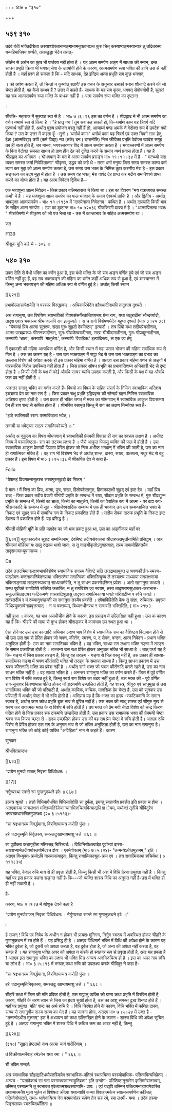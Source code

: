 +++
title = "३१०"

+++


## ५३९ ३१०
तदेवं बंधी भक्तिर्दशिता अस्याश्वोक्तानामङ्गानामनुक्तानाञ्च कुरु चित् कस्याप्यङ्गस्यान्यत्र तु तदितरस्य यन्महिमाधिक्य वर्ण्यते, तत्तच्छुद्धा भेदेन तत्तत्- 

कीर्तन से अर्चन का कुछ भी पार्थक्य नहीं होता है । यह आत्म समर्पण अङ्ग में साधक की स्नान, दन्त साधन प्रभृति क्रिया भी भगवत् सेवा के उपयोगी होने के कारण, आत्मसमर्पण रूपा भक्ति की हानि उस से नहीं होती है । यहाँ प्रश्न हो सकता है कि - यदि साधक, देह इन्द्रिय अत्मा प्रभृति सब कुछ भगवान् 

। को अर्पण करता है, तो चिन्तां न कुर्य्यात् रक्षायै' इस वचन के अनुसार उसकी स्नान शौचादि करने की जो चेष्टा होती है, वह कैसे सम्भव हैं ? उत्तर में कहते हैं- साधक के यह सब कृत्य, भगवत् सेवोपयोगी हैं, सुतरां यह सब आत्मसमर्पण रूपा भक्ति के बाधक नहीं हैं । अत्म समर्पण रूपा भक्ति का दृष्टान्त 

। 

श्रीबलि- महाराज में सुस्पष्ट रूप से है । भा० ७।६।२६ इस का वर्णन है । श्रीप्रह्लाद ने भी आत्म समर्पण का वर्णन यथार्थ रूप से किया है । "हे भ्रातृ गण ! तुम सब कह सकते हो, कि-धर्मार्थ काम यह त्रिवर्ग यदि पुरुषार्थ नहीं होते हैं, अर्थात् पुरुष प्रयोजन वस्तु नहीं हैं तो, आचाय्यं षण्ड अमर्क ने वेदोक्त रूप में उपदेश क्यों किया ? उस के उत्तर में कहता हूँ--सुनो। 'धर्मार्थ कामः" धर्मार्थ काम यह त्रिवर्ग एवं उक्त त्रिवर्ग लाभ हेतु ईक्षा (आत्मविद्या) त्रयी (कर्म विद्या) नव (तर्क) दन ( दण्डनीति) निज जीविका प्रभृति वेदोक्त उपदेश समूह तब ही सत्य होते हैं, जब मानव, भगवच्चरणार विद में आत्म समर्पण करता है । भगवच्चरणों में आत्म समर्पण के बिना वेदोक्त समस्त साधन हो प्राण हीन देह को दूषित करने के समान व्यर्थ प्रयास होता है। यह है श्रीप्रह्लाद का अभिमत । श्रोभगवान् के मत में आत्म समर्पण प्रसङ्ग भा० ११।११।३४ में है - " मत्त्र्थ्यो यदा व्यक्त समस्त कर्मा निवेदितात्मा" श्रीकृष्ण, उद्धव को कहे थे - मरण धर्मा मनुष्य जिस समय समस्त काम्य कर्म त्याग कर मुझ को आत्म समर्पण करता है, उस समय उस भक्त के निमित्त कुछ करणीय मेरा है - इस प्रकार सङ्कल्प का उदय मुझ में होता है । उस समय वह भक्त, मेरा पार्षद देह प्राप्त कर मदीय समानैश्वर्य प्राप्त करने का योग्य होता है। यह आत्म निवेदन द्विविध हैं-- 

एक भावशून्य आत्म निवेदन - जिस प्रकार बलिमहाराज ने किया था। इस का विवरण "मय यत्रात्यक्त समस्त कर्मा' में है । यह भावशून्य आत्म समर्पण का फल भगवान् के समान ऐश्वर्य्य प्राप्ति है । और द्वितीय - अर्थात् भावयुक्त आत्मसमर्पण - भा० ११।११३५ में 'दास्येनात्म निवेदनम् ' कथित है । अर्थात् दास्यादि किसी भाव के सहित आत्म समर्पण । उस का दृष्टान्त भा० १० ५२०३६ श्रीरुक्मिणी वाक्य में है । "आत्मापितश्च भवतः " श्रीरुक्मिणी ने श्रीकृष्ण को जो पत्र भेजा था - उस में कान्ताभाव के सहित अत्मसमर्पण था । 

जत 

F139 

श्रीशुक मुनि कहे थे - ३०६ ॥ 


## ५४० ३१०
उक्त रोति से वैधी भक्ति का वर्णन हुआ है, इस बंधी भक्ति के जो सब अङ्ग वर्णित हुये एवं जो सब अङ्ग वर्णित नहीं हुए हैं, वह सब भक्तचङ्ग की महिमा का वर्णन कहीं अधिक रूप से हुआ है, एवं शास्त्रान्तर में किन्तु अन्य भक्तयङ्ग की महिमा अधिक रूप से वर्णित हुई है। अर्थात् किसी स्थान 

[[६२१]]

प्रभावोल्लासापेक्षयेति न परस्पर विरुद्धत्वम् । अधिकारिभेदेन ह्यौषधादीनामपि तादृशत्वं दृश्यते । 

अथ रागानुगा, तत्र विषयिणः स्वाभाविको विषयसंसर्गेच्छातिशयमयः प्रेमा रागः, यथा चक्षुरादीनां सौन्दर्य्यादौ, तादृश एवात्र भक्तस्य श्रीभगवत्यपि राग इत्युच्यते । स च रागो विशेषणभेदेन बहुधा दृश्यते (भा० ३।२५ ३८) - "येषामहं प्रिय आत्मा सुतश्च, सखा गुरुः सुहृदो देवमिष्टम्" इत्यादौ । तत्र प्रियो यथा तदीयप्रेयसीनाम्, आत्मा परब्रह्मरूपः श्रीसनकादीनाम्, सुतः श्रीव्रजेश्वरादीनाम्, सखा श्रीश्रीदामादीनाम्, गुरुः श्रीप्रद्युम्नादीनाम्, कस्यापि 'भ्राता', कस्यापि 'मातुलेयः', कस्यापि 'वैवाहिकः' इत्यादिरूपः, स एक एव तेषु 

में एकादशी की महिमा अत्यधिक वर्णित है, और किसी स्थान में महा प्रसाद भोजन की महिमा सर्वाधिक रूप से णित है । उस का कारण यह है - उस उस भक्तयङ्ग में श्रद्धा भेद से उस उस भक्तयङ्ग का प्रभाव का उल्लास विशेष की अपेक्षा करके ही इस प्रकार महिमा वर्णित है । अतएव उस प्रकार महिमा वर्णन से अङ्गों में पारस्परिक विरोध उपस्थित नहीं होता है । जिस प्रकार औषध प्रभृति का प्रभावातिशय्य अधिकारी भेद से दृष्ट होता है । किसी रोगी के पक्ष में कोई औषधि सत्वर व्याधि उपशम करती है, और किसी के पक्ष में वह औषधि फल प्रद नहीं होती है । 

अनन्तर रागानु भक्ति का वर्णन करते हैं- विषयो का विषय के सहित संसर्ग के निमित्त स्वाभाविक अतिशय इच्छामय प्रेम का नाम राग है । जिस प्रकार चक्षु प्रभृति इद्रियवृन्द की सौन्दर्य ग्रहण निमित्त स्वाभाविक अतिशय तृष्णा होती है । उस प्रकार ही भक्ति जगत् में भक्त का श्रीभगवान् में स्वाभाविक आकुल पिपासामय प्रेम ही राग शब्द से कथित होता है । श्रीभक्ति रसामृत सिन्धु में राग का लक्षण निम्नोक्त रूप है- 

"इष्टे स्वरिसकी ररागः परमाविष्टता भवेत् । 

तन्मयी या भवेतृष्णा साऽत्र रागात्मिकोच्यते ॥ " 

अर्थात् अ नुकूल्य का विषय श्रीभगवान् में स्वाभाविकी प्रेममयी विपासा ही राग का स्वरूप लक्षण है । अभीष्ट विषय में परमाविष्टता- राग का तटस्थ लक्षण है । जैसे आकुल पिपासु व्यक्ति की जल में होती है । उस स्वाभाविक आकुल प्रेममयी पिपासा प्रेरित होकर जो निज अभीष्ट भगवान् में भक्ति की जाती है, उस का नाम ही रागात्मिका भक्ति है । वह राग भी विशेषण भेद से अर्थात् शान्त, दास्य, सख्य, वात्सल्य, मधुर भेद से बहु प्रकार हैं। इस विषय में भा० ३।२५।३८ में श्रीकपिल देव ने कहा है- 

Follo 

"येषामहं प्रियमात्नासुतश्च सखागुरुसुहृदो देव मिष्टम् " 

हे मातः ! मैं जिस का प्रिय, अत्मा, पुत्र, सखा, हितोपदेष्टागुरु, हिताकाङ्क्षी सुहृद् एवं इष्ट देव । यहाँ प्रिय शब्द - जिस प्रकार तदीय प्रेयसी श्रीगोपी प्रभृति के सम्बन्ध में रखा, श्रीदाम प्रभृति के सम्बन्ध में, गुरु श्रीप्रद्युम्न प्रभृति के सम्बन्ध में, किसी का भ्राता, किसी का मातुलेय, किसी का वैवाहिक रूप में आत्मा - पर ब्रह्म रूप- श्रीसनकादि के सम्बन्ध में सुत - श्रीव्रजेश्वरादिक सम्बन्ध में एक ही भगवान् उन उन सम्बन्धान्वित भक्त के निकट एवं सुहृद् रूप में सम्बन्धि गण के निकट प्रकाशित होते हैं । तदीय सेवक दारुक प्रभृति के निकट इष्ट देवरूप में प्रकाशित होते हैं. यह प्रसिद्ध है । 

श्रीमती मोहिनी मूर्ति के प्रति महादेव का जो भाव प्रकट हुआ था, उस का अङ्गीकार यहाँ पर 



[[६२२]] बहुप्रकारत्वेन सुहृदः सम्बन्धिनाम्, देवमिष्टं तदीयसेवकानां श्रीदारुकप्रभृतीनामिति प्रसिद्धम् । अत्र श्रीमत्यां मोहित्यां यः खलु रुद्रस्य भावो जातः, स तु नाङ्गीकृतोऽनुक्तत्वात्, तस्य मायामोहिततयैव तादृशभावाभ्युपगमाच्च । 

Ca 

तदेवं तत्तदभिमानलक्षणभावविशेषेण स्वाभाविक रागस्य वैशिष्टे सति तत्तद्रामप्रयुक्त उ श्रवणकीर्त्तन-स्मरण-पादसेवन-वन्दनात्मनिवेदनप्राया भक्तिस्तेषां रागात्मिका भक्तिरित्युच्य ले तस्याश्च साध्यायां रागलक्षणायां भक्तिगङ्गायां तरङ्गरूपत्वात् साध्यत्वमेवेति, न तु साधन प्रकरणेऽस्मिन् प्रवेशः । अतो रहगानुगा कथ्यते । यस्थ पूर्वोक्ते रागविशेषे रुचिरेव जतारित, न तु रागविशेष एव स्वयम्, तस्य तादृशरागसुधाकर-कराभास- समुल्लसितहृदयर फटिकमणेः शास्त्रादिश्रुतासु तादृश्या रागात्मिकाया भक्तेः परिपाटीप्ब प रुचि जयते । ततस्तदीयं र मं रुच्यानुगच्छन्ती सा रागानुगा तस्यैव प्रवर्त्तते । एषैवाविहितेति केषः तु संज्ञा, रुचिमात्र- प्रवृत्त्या विधिप्रयुक्तत्वेनाप्रवृत्तत्वात् । न च वक्तव्यम्, बिध्यनधीनस्थ न सम्भवति भक्तिरिति, ( भा० २१७ ) 

नहीं हुआ । कारण, वह भाव असमीचीन होने के कारण, इस प्रसङ्ग में उल्लिखित नहीं हुआ। उस क कारण यह है कि- श्रीहरि की माया से मुग्ध होकर श्रीशङ्कर में कामभाव उप स्थत हुआ था । 

ऐसा होने पर उस उस कान्तादि अभिमान लक्षण भाव विशेष में स्वाभाविक राम का वैशिष्टय विद्यमान होने से भी उस उस राम से प्रेरित होकर जो श्रवण, कीर्त्तन, स्मरण, प. द सेवन, वन्दन, आत्म निवेदन - प्रधान भक्ति अनुष्ठित होती है- उस का नाम रामात्मिका भक्ति है । वह भक्ति, साध्या राग लक्षणा भक्ति गङ्गा में तरङ्ग के समान प्रकाशिता होती है । तज्जन्य उस रक्षा प्रेरित होकर अनुष्ठत भक्ति भी साध्या है । तात् पर्थ्य यह है कि- गङ्गा में जिस प्रकार तरङ्ग है, किन्तु वह तरङ्ग - गङ्गा से भिन्न वस्तु नहीं है, उस प्रकार ही साध्या-रामात्मिका गङ्गा में श्रवण कीर्तनादि भक्ति भी तरङ्ग के समान्त साध्या है। किन्तु साधन प्रकरण में उस श्रवण कीत्तनादि भक्ति का प्रवेश नहीं है । अर्थात् रागो भक्त जो श्रवण कीर्तनादि करते रहते हैं, उस का नाम साधन भक्ति नहीं है । वह साध्या भक्ति है । अनन्तर रागानुगा भक्ति का वर्णन करते हैं- जिस में पूर्व वर्णित राग विशेष में रुचि उत्पन्न हुई है, किन्तु स्वयं राग विशेष का उदय नहीं हुआ है, उस भक्त की - पूर्व वर्णित राग-सुधावर किरणाभास पतित होकर जो हृदयमणि उच्छलित होती है, वह शास्त्र, श्रीगुरु एवं साधुमुख से उस रागात्मिका भक्ति की जो परिपाटी है, अर्थात् कायिक, वाचिक, मानसिक प्रेम चेष्टा है, उस को सुनकर उस परिपाटी में अर्थात् चेष्टा में भी रुचि होती है। अभिप्राय यह है कि-भक्त का हृदय -स्फटिकमणि के समान स्वच्छ है, अर्थात् काम क्रोध प्रभृति दुष्ट भाव से दूषित नहीं है। उस भक्त की साधु शास्त्र एवं श्रीगुरु मुख से श्रवण कर रागात्मक भक्त के रा विशेष में रुचि होती है। उप भक्त को प्रेम मयी चेष्टा विशेष को चन्द्र किरण पतित होने से जिस प्रकार स्फ टकमणि उच्छलित होती है, उस प्रकार उस रामात्मक भक्त की प्रेममयी चेष्टा श्रवण रूप किरण च्छटा से - हृदय उच्छलित होकर उस की वह सब प्रेम चेष्टा में रुचि होती है। अतएव रुचि विशेष से प्रेरित होकर उस राग के अनुगत भाव से जो भक्ति अनुष्टिता होती है, उस का नाम रागानुगा है। रागानुगा भक्ति को कोई कोई व्यक्ति "अविहिता" नाम से कहते हैं। कारण 

सुनकर 

श्रीभक्तिसन्दभः 

[[६२३]]

"प्रायेण मुनयो राजत् निवृत्ता विधिषेधतः । 

[[17]]

नर्गुण्यस्था रमन्ते स्म गुणानुकथने हरेः ॥ ६६७ ] 

इत्यत्र श्रूयते । तत्तो विधिमार्गभक्ति विधिसापेक्षेति सा दुर्बला, इयन्तु स्वतन्त्रैव प्रवर्त्तत इति प्रबला च ज्ञेया । अतएवास्या जन्मलक्षणं भक्तिव्यतिरेकेणान्यानभिरुचित्वमित्याद्यपि ज्ञ ेयम्, यथोक्तं तृतीये श्रीविदुरेण भगवत्कथारुचितमुपलक्ष्य (२० ३।५११३)- 

“सा श्रद्दधानस्य विवर्द्धमाना, विरक्तिमन्यत्र करोति पुंसः । 

हरेः पदानुस्मृति निर्वृतस्य, समस्तदुःखाप्ययमाशु धत्ते ॥ ६८ ॥ 

सा पूर्वोक्ता कथागृहीता मतिस्तद्र चिरित्यर्थः । विधिनिरपेक्षत्वादेव पूर्वाभ्यां दास्य- सख्वाभ्यामेतदीययोस्तयोर्भेदश्च ज्ञेयः । एवमेवोक्तम् (भा० ७।५।२४)- "तन्मन्येऽधीतमुत्तमम् " इति । अतएव विध्युक्त-क्रमोऽपि नास्यामत्यादृतः, किन्तु रागात्मिकाश्रुत-क्रम एव । तत्र रागात्मिकायां रुचिर्यथा ( ० १११८३५) 

यह भक्ति, केवल रुचि मात्र से ही प्रवृत्ता होती है, किन्तु किसी भी अंश में विधि प्रेरणा प्रयुक्ता नहीं है । किन्तु यहाँ पर इस प्रकार कहना सङ्गत नहीं है-कि---जो व्यक्ति शास्त्र विधि का अनुगत नहीं है-उस में भक्ति हो ही नहीं सकती है । 

है- 

कारण, भा० २।१।७ में श्रीशुक देवने कहा है 

"प्रायेण मुनयोराजन् निवृत्ता विधिषेधतः । नैर्गुण्यस्था रमन्ते स्म गुणानुकथने हरेः ॥" 

i 

हे राजन् ! विधि एवं निषेध के अधीन न होकर भी प्रायशः मुनिगण, निर्गुण स्वरूप में अवस्थित होकर श्रीहरि के गुणानुकथन में रत होते हैं । यह प्रसिद्ध ही है । अतएव विधिमार्ग भक्ति में विधि की अपेक्षा होने के कारण यह भक्ति दुर्बला है, जो दूसरी को अपक्षा करता है, वह दुर्बल होता है, जो अन्य की अपेक्षा नहीं करता है, वह सबल है । यह रागानुगा भक्ति अपर को अपेक्षा न करके हो स्वतन्त्र रूप से प्रवृत्ता होती है, अतः यह प्रबला है 1 अतएव इस रामानुगा भक्ति का लक्षण भी भक्ति भिन्न अन्यत्र अनभिरुचित्व हो है । इस का अपर नाम रुचि चा लोभ है । भा० ३।५।१३ में भगवत् कथा रुचि को उपलक्ष्य करके श्रीविदुर ने कहा है- 

“सा श्रद्दधानस्य विवर्द्धमाना, विरक्तिमन्यत्र करोति पुंसः । 

हरेः पदानुस्मृतिनिवृतस्य, समस्तदुः खाप्ययमाशु धत्ते । " ६६८ ॥ 

श्रीहरि कथा में जिस की मति प्रविष्ट होती है, उस श्रद्धालु व्यक्ति को ग्राम्य कथा प्रभृति में विरक्ति होती है, कारण, श्रीहरि के चरण ध्यान से जिस का हृदय सुखी होता है, उस का आशु समस्त दुःख विनष्ट होते हैं । यहाँ पर प्रयुक्त 'मति' शब्द का अर्थ रुचि है । विधि निरपेक्ष होने के कारण, विधि भक्ति में कथित दास्य, सख्य से रागानुगीय दास्य सख्य का भेद है। यह जानना होगा, अतएव भा० ७।५।२४ में उक्त है - "तन्मन्येऽधीत मुत्तमम्” इस में अध्ययन को कथा उल्लिखित होने के कारण - शास्त्र विधि की अपेक्षा सूचित हुई है । अतएव रागानुगा भक्ति में शास्त्र विधि में कथित क्रम का आदर नहीं है, किन्तु 

[[६२४]] 

(३१०) "सुहृत् प्रेष्ठतमो नाथ आत्मा चायं शरीरिणाम् । 

तं विक्रीयात्मनैवाहं रमेऽनेन यथा रमा । " ६६६ ॥ 

श्री भक्ति सन्दर्भः 

अत्र स्वाभाविक सौहृद्यादिधम्मैस्तस्मिन्नेव स्वाभाविक-पतित्वं स्थापयित्वा परस्योपाधिक- पतित्वमित्यभिप्रेतम् । अन्यत्र - "यतादेकत्वं सा गता यस्माच्चरुमन्त्राहुतिव्रता" इति छन्दोग- परिशिष्टानुसारेण कृतिममेवात्मत्वम्, तस्मित् परमात्मनि तु स्वभावत एवेत्यात्मशब्दस्याप्यभि- प्रायः । एवं यद्यपि तस्मिन् पतित्वमनाहाय्यमेवास्ति तथाप्यात्मनैव मूल्य भूतेन तं विशेषतः क्रीत्वा यथान्यापि कन्या विवाहात्मकेन स्वात्मसमर्पणेन कञ्चित् पतित्वेनोपादत्ते, तथा- भावेनाश्रित्य नेन परममनोहर रूपेण तेन सह रमे, रमा लक्ष्मी- यथा । तदेवं तस्याः पिङ्गलायाः स्वरुचिदर्थोतिता ॥ 
